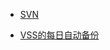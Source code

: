 * [SVN](https://github.com/WenzelLin/knowledge-base/blob/master/CSV/SVN/README.md)

* [VSS的每日自动备份](https://www.cnblogs.com/heekui/archive/2007/01/25/629972.html)

